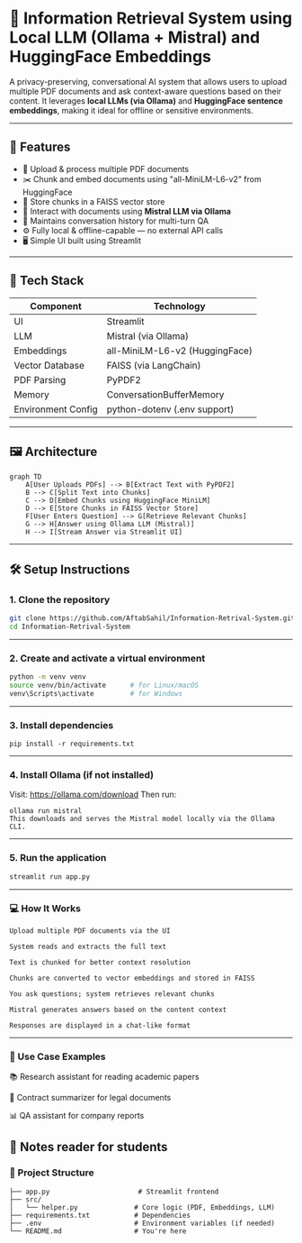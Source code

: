 # 🧠 Information Retrieval System using Local LLM (Ollama + Mistral) and HuggingFace Embeddings

A privacy-preserving, conversational AI system that allows users to upload multiple PDF documents and ask context-aware questions based on their content. It leverages **local LLMs (via Ollama)** and **HuggingFace sentence embeddings**, making it ideal for offline or sensitive environments.

---

## 🚀 Features

- 📁 Upload & process multiple PDF documents
- ✂️ Chunk and embed documents using "all-MiniLM-L6-v2" from HuggingFace
- 🔎 Store chunks in a FAISS vector store
- 🤖 Interact with documents using **Mistral LLM via Ollama**
- 🧠 Maintains conversation history for multi-turn QA
- ⚙️ Fully local & offline-capable — no external API calls
- 🖥️ Simple UI built using Streamlit

---

## 🧱 Tech Stack

| Component            | Technology                         |
|---------------------|-------------------------------------|
| UI                  | Streamlit                           |
| LLM                 | Mistral (via Ollama)                |
| Embeddings          | all-MiniLM-L6-v2 (HuggingFace)      |
| Vector Database     | FAISS (via LangChain)               |
| PDF Parsing         | PyPDF2                              |
| Memory              | ConversationBufferMemory            |
| Environment Config  | python-dotenv (.env support)        |

---

## 🖼️ Architecture

```mermaid
graph TD
    A[User Uploads PDFs] --> B[Extract Text with PyPDF2]
    B --> C[Split Text into Chunks]
    C --> D[Embed Chunks using HuggingFace MiniLM]
    D --> E[Store Chunks in FAISS Vector Store]
    F[User Enters Question] --> G[Retrieve Relevant Chunks]
    G --> H[Answer using Ollama LLM (Mistral)]
    H --> I[Stream Answer via Streamlit UI]
```
---

## 🛠️ Setup Instructions

### 1. Clone the repository

```bash
git clone https://github.com/AftabSahil/Information-Retrival-System.git
cd Information-Retrival-System
```
---
### 2. Create and activate a virtual environment

```bash
python -m venv venv
source venv/bin/activate      # for Linux/macOS
venv\Scripts\activate         # for Windows
```
---
### 3. Install dependencies
```
pip install -r requirements.txt
```
---
### 4. Install Ollama (if not installed)
Visit: https://ollama.com/download
Then run:
```
ollama run mistral
This downloads and serves the Mistral model locally via the Ollama CLI.
```

---
### 5. Run the application
```bash
streamlit run app.py
```
---
### 💻 How It Works
```
Upload multiple PDF documents via the UI

System reads and extracts the full text

Text is chunked for better context resolution

Chunks are converted to vector embeddings and stored in FAISS

You ask questions; system retrieves relevant chunks

Mistral generates answers based on the content context

Responses are displayed in a chat-like format
```
---
### 🧪 Use Case Examples
📚 Research assistant for reading academic papers

🧾 Contract summarizer for legal documents

📊 QA assistant for company reports

📕 Notes reader for students
---
### 📂 Project Structure
```
├── app.py                      # Streamlit frontend
├── src/
│   └── helper.py              # Core logic (PDF, Embeddings, LLM)
├── requirements.txt           # Dependencies
├── .env                       # Environment variables (if needed)
└── README.md                  # You're here
```
